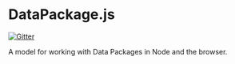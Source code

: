# DataPackage.js

[![Gitter](https://img.shields.io/gitter/room/frictionlessdata/chat.svg)](https://gitter.im/frictionlessdata/chat)

A model for working with Data Packages in Node and the browser.
